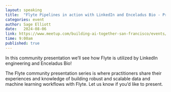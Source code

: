 ```yaml
---
layout: speaking
title:  "Flyte Pipelines in action with LinkedIn and Enceladus Bio - Presentation"
categories: event
author: Sage Elliott
date:   2024-08-06
link: https://www.meetup.com/building-ai-together-san-francisco/events/302259766/
time: 9:00am
published: true
---
```

In this community presentation we’ll see how Flyte is utilized by LinkedIn engineering and Enceladus Bio!

The Flyte community presentation series is where practitioners share their experiences and knowledge of building robust and scalable data and machine learning workflows with Flyte. Let us know if you’d like to present.
